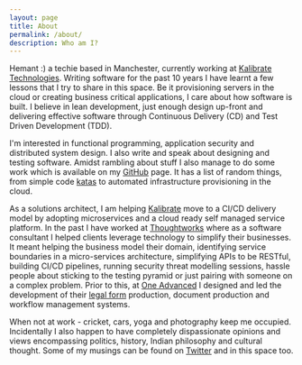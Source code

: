 ```yaml
---
layout: page
title: About
permalink: /about/
description: Who am I?
---
```


Hemant :) a techie based in Manchester, currently working at [Kalibrate Technologies](https://www.kalibrate.com). Writing software for the past 10 years I have learnt a few lessons that I try to share in this space. Be it provisioning servers in the cloud or creating business critical applications, I care about how software is built. I believe in lean development, just enough design up-front and delivering effective software through Continuous Delivery (CD) and Test Driven Development (TDD).

I'm interested in functional programming, application security and distributed system design. I also write and speak about designing and testing software. Amidst rambling about stuff I also manage to do some work which is available on my [GitHub](https://github.com/hemantksingh) page. It has a list of random things, from simple code [katas](https://github.com/hemantksingh/Katas) to automated infrastructure provisioning in the cloud.

As a solutions architect, I am helping [Kalibrate](https://www.kalibrate.com) move to a CI/CD delivery model by adopting microservices and a cloud ready self managed service platform. In the past I have worked at [Thoughtworks](https://thoughtworks.com) where as a software consultant I helped clients leverage technology to simplify their businesses. It meant helping the business model their domain, identifying service boundaries in a micro-services architecture, simplifying APIs to be RESTful, building CI/CD pipelines, running security threat modelling sessions, hassle people about sticking to the testing pyramid or just pairing with someone on a complex problem. Prior to this, at [One Advanced](https://www.oneadvanced.com/) I designed and led the development of their [legal form](https://www.oneadvanced.com/solutions/market-solutions/legal-forms/) production, document production and workflow management systems.

When not at work - cricket, cars, yoga and photography keep me occupied. Incidentally I also happen to have completely dispassionate opinions and views encompassing politics, history, Indian philosophy and cultural thought. Some of my musings can be found on [Twitter](https://twitter.com/_hemantksingh) and in this space too.
